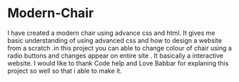 # Modern-Chair

I have created a modern chair using advance css and html. It gives me basic understanding of using advanced css and how to design a website from a scratch .in this project you can able to change colour of chair using a radio buttons and changes appear on entire site . It basically a interactive website. I would like to thank Code help and Love Babbar for explaning this project so well so that i able to make it.
